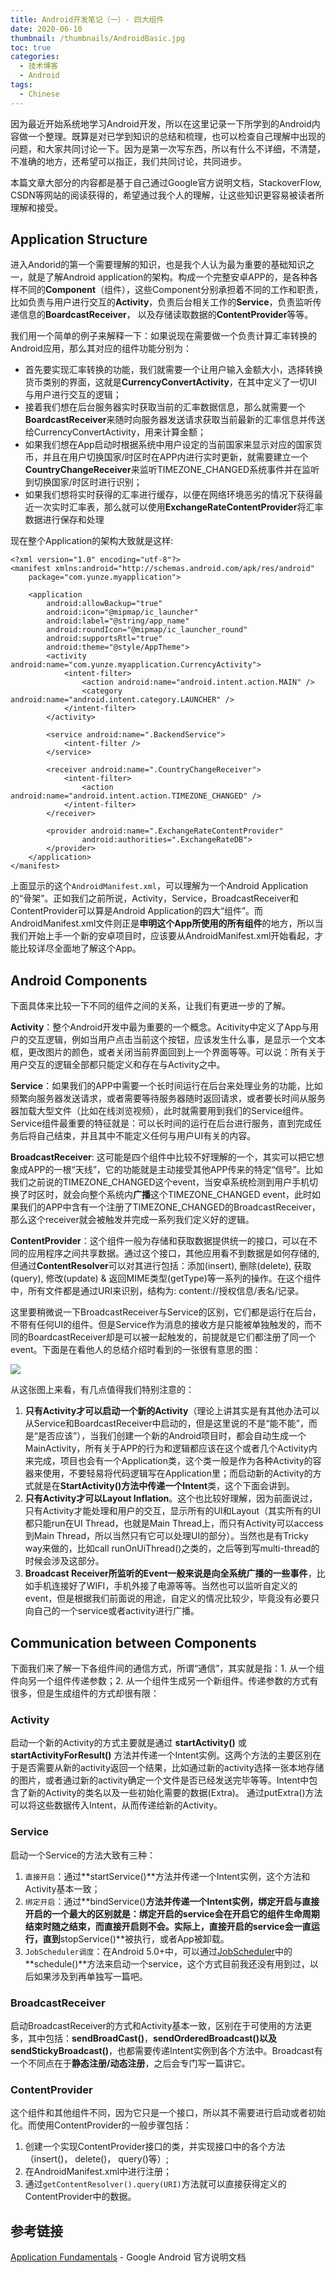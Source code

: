 ```yaml
---
title: Android开发笔记（一）- 四大组件
date: 2020-06-10
thumbnail: /thumbnails/AndroidBasic.jpg
toc: true
categories:
  - 技术博客
  - Android
tags:
  - Chinese
---
```


因为最近开始系统地学习Android开发，所以在这里记录一下所学到的Android内容做一个整理。既算是对已学到知识的总结和梳理，也可以检查自己理解中出现的问题，和大家共同讨论一下。因为是第一次写东西，所以有什么不详细，不清楚，不准确的地方，还希望可以指正，我们共同讨论，共同进步。

<!-- more -->

本篇文章大部分的内容都是基于自己通过Google官方说明文档，StackoverFlow, CSDN等网站的阅读获得的，希望通过我个人的理解，让这些知识更容易被读者所理解和接受。

## Application Structure

进入Andorid的第一个需要理解的知识，也是我个人认为最为重要的基础知识之一，就是了解Android application的架构。构成一个完整安卓APP的，是各种各样不同的**Component**（组件），这些Component分别承担着不同的工作和职责，比如负责与用户进行交互的**Activity**，负责后台相关工作的**Service**，负责监听传递信息的**BoardcastReceiver**， 以及存储读取数据的**ContentProvider**等等。

我们用一个简单的例子来解释一下：如果说现在需要做一个负责计算汇率转换的Android应用，那么其对应的组件功能分别为：

- 首先要实现汇率转换的功能，我们就需要一个让用户输入金额大小，选择转换货币类别的界面，这就是**CurrencyConvertActivity**，在其中定义了一切UI与用户进行交互的逻辑；
- 接着我们想在后台服务器实时获取当前的汇率数据信息，那么就需要一个**BoardcastReceiver**来随时向服务器发送请求获取当前最新的汇率信息并传送给CurrencyConvertActivity，用来计算金额；
- 如果我们想在App启动时根据系统中用户设定的当前国家来显示对应的国家货币，并且在用户切换国家/时区时在APP内进行实时更新，就需要建立一个**CountryChangeReceiver**来监听TIMEZONE_CHANGED系统事件并在监听到切换国家/时区时进行识别；
- 如果我们想将实时获得的汇率进行缓存，以便在网络环境恶劣的情况下获得最近一次实时汇率表，那么就可以使用**ExchangeRateContentProvider**将汇率数据进行保存和处理

现在整个Application的架构大致就是这样:

```
<?xml version="1.0" encoding="utf-8"?>
<manifest xmlns:android="http://schemas.android.com/apk/res/android"
    package="com.yunze.myapplication">

    <application
        android:allowBackup="true"
        android:icon="@mipmap/ic_launcher"
        android:label="@string/app_name"
        android:roundIcon="@mipmap/ic_launcher_round"
        android:supportsRtl="true"
        android:theme="@style/AppTheme">
        <activity android:name="com.yunze.myapplication.CurrencyActivity">
            <intent-filter>
                <action android:name="android.intent.action.MAIN" />
                <category android:name="android.intent.category.LAUNCHER" />
            </intent-filter>
        </activity>
        
        <service android:name=".BackendService">
            <intent-filter />
        </service>
        
        <receiver android:name=".CountryChangeReceiver">
            <intent-filter>
                <action android:name="android.intent.action.TIMEZONE_CHANGED" />
            </intent-filter>
        </receiver>
        
        <provider android:name=".ExchangeRateContentProvider"
        		android:authorities=".ExchangeRateDB">
        </provider>
    </application>
</manifest>
```

上面显示的这个`AndroidManifest.xml`，可以理解为一个Android Application的“骨架”。正如我们之前所说，Activity，Service，BroadcastReceiver和ContentProvider可以算是Android Application的四大“组件”。而AndroidManifest.xml文件则正是**申明这个App所使用的所有组件**的地方，所以当我们开始上手一个新的安卓项目时，应该要从AndroidManifest.xml开始看起，才能比较详尽全面地了解这个App。

## Android Components

下面具体来比较一下不同的组件之间的关系，让我们有更进一步的了解。

**Activity**：整个Android开发中最为重要的一个概念。Acitivity中定义了App与用户的交互逻辑，例如当用户点击当前这个按钮，应该发生什么事，是显示一个文本框，更改图片的颜色，或者关闭当前界面回到上一个界面等等。可以说：所有关于用户交互的逻辑全部都只能定义和存在与Activity之中。

**Service**：如果我们的APP中需要一个长时间运行在后台来处理业务的功能，比如频繁向服务器发送请求，或者需要等待服务器随时返回请求，或者要长时间从服务器加载大型文件（比如在线浏览视频），此时就需要用到我们的Service组件。Service组件最重要的特征就是：可以长时间的运行在后台进行服务，直到完成任务后将自己结束，并且其中不能定义任何与用户UI有关的内容。

**BroadcastReceiver**: 这可能是四个组件中比较不好理解的一个，其实可以把它想象成APP的一根“天线”，它的功能就是主动接受其他APP传来的特定“信号”。比如我们之前说的TIMEZONE_CHANGED这个event，当安卓系统检测到用户手机切换了时区时，就会向整个系统内**广播**这个TIMEZONE_CHANGED event，此时如果我们的APP中含有一个注册了TIMEZONE_CHANGED的BroadcastReceiver，那么这个receiver就会被触发并完成一系列我们定义好的逻辑。

**ContentProvider**：这个组件一般为存储和获取数据提供统一的接口，可以在不同的应用程序之间共享数据。通过这个接口，其他应用看不到数据是如何存储的, 但通过**ContentResolver**可以对其进行包括：添加(insert), 删除(delete), 获取(query), 修改(update) & 返回MIME类型(getType)等一系列的操作。在这个组件中，所有文件都是通过URI来识别，结构为: content://授权信息/表名/记录。

这里要稍微说一下BroadcastReceiver与Service的区别，它们都是运行在后台，不带有任何UI的组件。但是Service作为消息的接收方是只能被单独触发的，而不同的BoardcastReceiver却是可以被一起触发的，前提就是它们都注册了同一个event。下面是在看他人的总结介绍时看到的一张很有意思的图：

![](https://raw.githubusercontent.com/Yunze-Li/BlogPictures/master/BlogPictures/pictures/AndroidComponents.png?token=AOJCUF6JTVXEDNHQWFOX7T265W7AC)

从这张图上来看，有几点值得我们特别注意的：

1. **只有Activity才可以启动一个新的Activity**（理论上讲其实是有其他办法可以从Service和BoardcastReceiver中启动的，但是这里说的不是“能不能”，而是“是否应该”），当我们创建一个新的Android项目时，都会自动生成一个MainActivity，所有关于APP的行为和逻辑都应该在这个或者几个Activity内来完成，项目也会有一个Application类，这个类一般是作为各种Activity的容器来使用，不要轻易将代码逻辑写在Application里；而启动新的Activity的方式就是在**StartActivity()**方法中传递一个**Intent**类，这个下面会讲到。
2. **只有Activity才可以Layout Inflation**。这个也比较好理解，因为前面说过，只有Activity才能处理和用户的交互，显示所有的UI和Layout（其实所有的UI都只能run在UI Thread，也就是Main Thread上，而只有Activity可以access到Main Thread，所以当然只有它可以处理UI的部分）。当然也是有Tricky way来做的，比如call runOnUiThread()之类的，之后等到写multi-thread的时候会涉及这部分。
3. **Broadcast Receiver所监听的Event一般来说是向全系统广播的一些事件**，比如手机连接好了WIFI，手机外接了电源等等。当然也可以监听自定义的event，但是根据我们前面说的用途，自定义的情况比较少，毕竟没有必要只向自己的一个service或者activity进行广播。

## Communication between Components

下面我们来了解一下各组件间的通信方式，所谓“通信”，其实就是指：1. 从一个组件向另一个组件传递参数；2. 从一个组件生成另一个新组件。传递参数的方式有很多，但是生成组件的方式却很有限：

### Activity

启动一个新的Activity的方式主要就是通过 **startActivity()** 或**startActivityForResult()** 方法并传递一个Intent实例。这两个方法的主要区别在于是否需要从新的activity返回一个结果，比如通过新的activity选择一张本地存储的图片，或者通过新的activity确定一个文件是否已经发送完毕等等。Intent中包含了新的Activity的类名以及一些初始化需要的数据(Extra)。 通过putExtra()方法可以将这些数据传入Intent，从而传递给新的Activity。

### Service

启动一个Service的方法大致有三种：

1. `直接开启`：通过**startService()**方法并传递一个Intent实例，这个方法和Activity基本一致；
2. `绑定开启`：通过**bindService()**方法并传递一个Intent实例，绑定开启与直接开启的一个最大的区别就是：**绑定开启的service会在开启它的组件生命周期结束时随之结束，而直接开启则不会**。实际上，直接开启的service会一直运行，直到**stopService()**被执行，或者App被卸载。
3. `JobScheduler调度`：在Android 5.0+中，可以通过[JobScheduler](https://developer.android.com/reference/android/app/job/JobScheduler)中的**schedule()**方法来启动一个service，这个方式目前我还没有用到过，以后如果涉及到再单独写一篇吧。

### BroadcastReceiver

启动BroadcastReceiver的方式和Activity基本一致，区别在于可使用的方法更多，其中包括：**sendBroadCast()**，**sendOrderedBroadcast()**以及**sendStickyBroadcast()**，也都需要传递Intent实例到各个方法中。Broadcast有一个不同点在于**静态注册/动态注册**，之后会专门写一篇讲它。

### ContentProvider

这个组件和其他组件不同，因为它只是一个接口，所以其不需要进行启动或者初始化。而使用ContentProvider的一般步骤包括：

1. 创建一个实现ContentProvider接口的类，并实现接口中的各个方法（insert()， delete()， query()等）;
2. 在AndroidManifest.xml中进行注册；
3. 通过`getContentResolver().query(URI)`方法就可以直接获得定义的ContentProvider中的数据。

## 参考链接

[Application Fundamentals](https://developer.android.com/guide/components/fundamentals) - Google Android 官方说明文档























